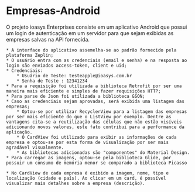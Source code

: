 # Empresas-Android

O projeto ioasys Enterprises consiste em um aplicativo Android que possui um login de autenticação em um servidor para que sejam exibidas as empresas salvas na API fornecida.

    * A interface do aplicativo assemelha-se ao padrão fornecido pela plataforma Zeplin;
    * O usuário entra com as credenciais (email e senha) e na resposta ao login são enviados access-token, client e uid;
    * Credenciais:
        * Usuário de Teste: testeapple@ioasys.com.br
        * Senha de Teste : 12341234
    * Para a requisição foi utilizada a biblioteca Retrofit por ser uma maneira mais eficiente e simples de fazer requisições HTTP;
    * Para parse de Json foi utilizada a biblioteca GSON;
    * Caso as credenciais sejam aprovadas, será exibida uma listagem das empresas;
        * Optou-se por utilizar RecyclerView para a listagem das empresas por ser mais eficiente do que o ListView por exemplo. Dentre as vantagens cita-se a reutilização das células que não estão visíveis adicionando novos valores, este fato contribui para a performance da aplicação.
        * O CardView foi utilizado para exibir as informações de cada empresa e optou-se por esta forma de visualização por ser mais agradável visualmente.
        * As bibliotecas adicionadas são "componentes" do Material Design.
    * Para carregar as imagens, optou-se pela biblioteca Glide, por possuir um consumo de memória menor se comparado a biblioteca Picasso

    * No CardView de cada empresa é exibido a imagem, nome, tipo e localização (cidade e país). Ao clicar em um card, é possível visualizar mais detalhes sobre a empresa (descrição).
